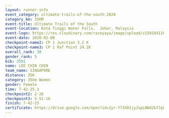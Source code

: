 ```yaml
--- 
layout: runner-info 
event_category: ultimate-trails-of-the-south-2020 
category_km: 35KM 
event-title: Ultimate Trails of the South 
event-location: Kota Tinggi Water Falls,  Johor, Malaysia 
event-logo: https://res.cloudinary.com/raceyaya/image/upload/v1581841103/logo/2020/ultimate-trails-2020_i93dfj.jpg 
event-date: 2020-02-08 
checkpoint-name2: CP 1 Junction 3.2 K 
checkpoint-name3: CP 1 Raf Point 24.1K 
overall_rank: 30
gender_rank: 5
bib: 3591
name: LEE CHIN CHIN
team_name: SINGAPORE
distance: 35K
category: 35km Women
gender: Female
time: 7-42-25.3
checkpoint2: 2-26
checkpoint3: 5-51-16
finish: 7-42-25
certificate: https://drive.google.com/open?id=1yr-Y73X81jyJxpLNWd2bfJyWcfeWOG1S
--- 
```

